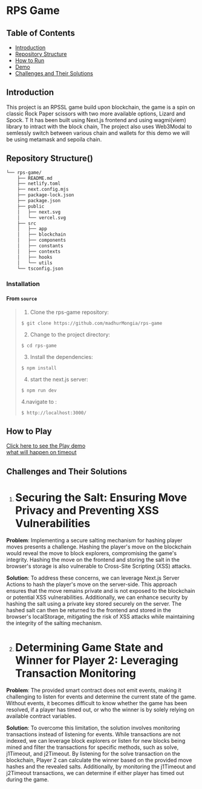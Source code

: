 # RPS Game

## Table of Contents
- [Introduction](#introduction)
- [Repository Structure](#Repository)
- [How to Run](#how-to-run)
- [Demo](#demo)
- [Challenges and Their Solutions](#challenges-and-their-solutions)

## Introduction
This project is an RPSSL game build upon blockchain, the game is a spin on classic Rock Paper scissors with two more available options, Lizard and Spock. T
It has been built using Next.js frontend and using wagmi(viem) library to intract with the block chain, The project also uses Web3Modal to semlessly switch between various chain and wallets for this demo we will be using metamask and sepoila chain.

##  Repository Structure()

```sh
└── rps-game/
    ├── README.md
    ├── netlify.toml
    ├── next.config.mjs
    ├── package-lock.json
    ├── package.json
    ├── public
    │   ├── next.svg
    │   └── vercel.svg
    ├── src
    │   ├── app
    │   ├── blockchain
    │   ├── components
    │   ├── constants
    │   ├── contexts
    │   ├── hooks
    │   └── utils
    └── tsconfig.json
```

###  Installation

<h4>From <code>source</code></h4>

> 1. Clone the rps-game repository:
>
> ```console
> $ git clone https://github.com/madhurMongia/rps-game
> ```
>
> 2. Change to the project directory:
> ```console
> $ cd rps-game
> ```
>
> 3. Install the dependencies:
> ```console
> $ npm install
> ```
> 4. start the next.js server:
> ```console
> $ npm run dev
> ```
> 4.navigate to :
> ```console
> $ http://localhost:3000/ 
> ```

## How to Play
[Click here to see the Play demo](https://screenrec.com/share/cpBQFDo5Yd)\
[what will happen on timeout](https://screenrec.com/share/PUBmuFq0iZ)

## Challenges and Their Solutions
1. # Securing the Salt: Ensuring Move Privacy and Preventing XSS Vulnerabilities

**Problem**: Implementing a secure salting mechanism for hashing player moves presents a challenge. Hashing the player's move on the blockchain would reveal the move to block explorers, compromising the game's integrity. Hashing the move on the frontend and storing the salt in the browser's storage is also vulnerable to Cross-Site Scripting (XSS) attacks.

**Solution**: To address these concerns, we can leverage Next.js Server Actions to hash the player's move on the server-side. This approach ensures that the move remains private and is not exposed to the blockchain or potential XSS vulnerabilities. Additionally, we can enhance security by hashing the salt using a private key stored securely on the server. The hashed salt can then be returned to the frontend and stored in the browser's localStorage, mitigating the risk of XSS attacks while maintaining the integrity of the salting mechanism.

2. # Determining Game State and Winner for Player 2: Leveraging Transaction Monitoring

**Problem**: The provided smart contract does not emit events, making it challenging to listen for events and determine the current state of the game. Without events, it becomes difficult to know whether the game has been resolved, if a player has timed out, or who the winner is by solely relying on available contract variables.

**Solution**: To overcome this limitation, the solution involves monitoring transactions instead of listening for events. While transactions are not indexed, we can leverage block explorers or listen for new blocks being mined and filter the transactions for specific methods, such as solve, j1Timeout, and j2Timeout.
By listening for the solve transaction on the blockchain, Player 2 can calculate the winner based on the provided move hashes and the revealed salts. Additionally, by monitoring the j1Timeout and j2Timeout transactions, we can determine if either player has timed out during the game.
